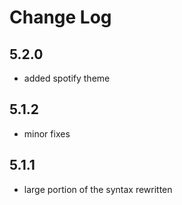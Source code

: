 # Change Log

## 5.2.0

- added spotify theme

## 5.1.2

- minor fixes

## 5.1.1

- large portion of the syntax rewritten
